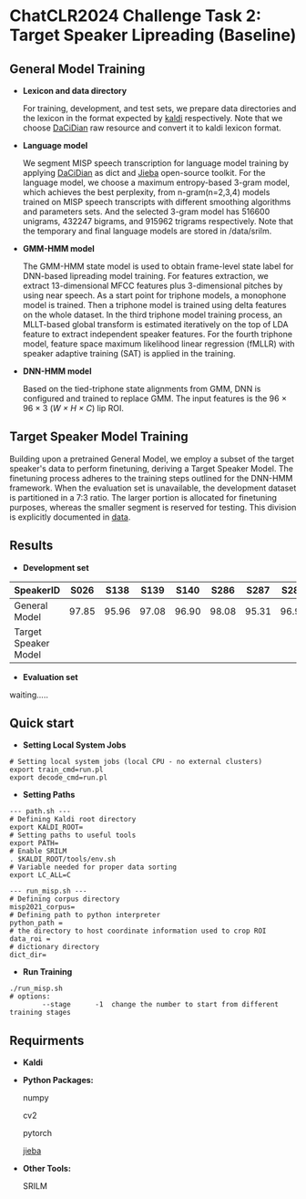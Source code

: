 # ChatCLR2024 Challenge Task 2: Target Speaker Lipreading (Baseline)

## General Model Training

- **Lexicon and data directory**

  For training, development, and test sets, we prepare data directories and the lexicon in the format expected by  [kaldi](http://kaldi-asr.org/doc/data_prep.html) respectively. Note that we choose [DaCiDian](https://github.com/aishell-foundation/DaCiDian.git) raw resource and convert it to kaldi lexicon format.

- **Language model**

  We segment MISP speech transcription for language model training by applying [DaCiDian](https://github.com/aishell-foundation/DaCiDian.git) as dict and [Jieba](https://github.com/fxsjy/jieba) open-source toolkit. For the language model, we choose a maximum entropy-based 3-gram model, which achieves the best perplexity, from n-gram(n=2,3,4) models trained on MISP speech transcripts with different smoothing algorithms and parameters sets. And the selected 3-gram model has 516600 unigrams, 432247 bigrams, and 915962 trigrams respectively.  Note that the temporary and final language models are stored in /data/srilm.

- **GMM-HMM model**
  
  The GMM-HMM state model is used to obtain frame-level state label for DNN-based lipreading model training. For features extraction, we extract 13-dimensional MFCC features plus 3-dimensional pitches by using near speech. As a start point for triphone models, a monophone model is trained.  Then a triphone model is trained using delta features on the whole dataset. In the third triphone model training process, an MLLT-based global transform is estimated iteratively on the top of LDA feature to extract independent speaker features. For the fourth triphone model, feature space maximum likelihood linear regression (fMLLR) with speaker adaptive training (SAT) is applied in the training.

- **DNN-HMM model**

  Based on the tied-triphone state alignments from GMM, DNN is configured and trained to replace GMM. The input features is the 96 × 96 × 3 (*W × H × C*) lip ROI.

## Target Speaker Model Training

Building upon a pretrained General Model, we employ a subset of the target speaker's data to perform finetuning, deriving a Target Speaker Model. The finetuning process adheres to the training steps outlined for the DNN-HMM framework. When the evaluation set is unavailable, the development dataset is partitioned in a 7:3 ratio. The larger portion is allocated for finetuning purposes, whereas the smaller segment is reserved for testing. This division is explicitly documented in [data](./data).


## Results

- **Development set**

| SpeakerID           | S026  | S138  | S139  | S140  | S286  | S287  | S288  | S289  | S393  | S394  | S426  | S427  |
|         -           |   -   |   -   |   -   |   -   |   -   |   -   |   -   |   -   |   -   |   -   |   -   |   -   |
| General Model       | 97.85 | 95.96 | 97.08 | 96.90 | 98.08 | 95.31 | 96.95 | 96.64 | 95.87 | 97.07 | 97.01 | 96.27 |
| Target Speaker Model| | | | | | | | | | | | |
- **Evaluation set**

waiting.....

## Quick start

- **Setting Local System Jobs**

```
# Setting local system jobs (local CPU - no external clusters)
export train_cmd=run.pl
export decode_cmd=run.pl
```

- **Setting  Paths**

```
--- path.sh ---
# Defining Kaldi root directory
export KALDI_ROOT=
# Setting paths to useful tools
export PATH=
# Enable SRILM
. $KALDI_ROOT/tools/env.sh
# Variable needed for proper data sorting
export LC_ALL=C

--- run_misp.sh ---
# Defining corpus directory
misp2021_corpus=
# Defining path to python interpreter
python_path = 
# the directory to host coordinate information used to crop ROI 
data_roi =
# dictionary directory 
dict_dir= 
```

- **Run Training**

```
./run_misp.sh 
# options:
		--stage      -1  change the number to start from different training stages
```

## Requirments

- **Kaldi**

- **Python Packages:**

  numpy

  cv2

  pytorch

  [jieba](https://github.com/fxsjy/jieba)

- **Other Tools:**

  SRILM

